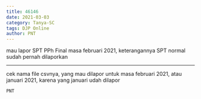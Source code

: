 ```yaml
---
title: 46146
date: 2021-03-03
category: Tanya-SC
tags: DJP Online
author: PNT
---
```


mau lapor SPT PPh Final masa februari 2021, keterangannya SPT normal sudah pernah dilaporkan

---

cek nama file csvnya, yang mau dilapor untuk masa februari 2021, atau januari 2021, karena yang januari udah dilapor

`PNT`
